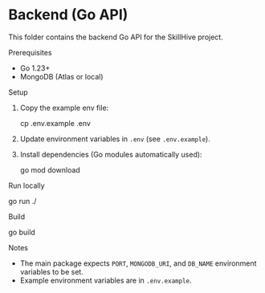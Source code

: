 # Backend (Go API)

This folder contains the backend Go API for the SkillHive project.

Prerequisites
- Go 1.23+
- MongoDB (Atlas or local)

Setup
1. Copy the example env file:

   cp .env.example .env

2. Update environment variables in `.env` (see `.env.example`).

3. Install dependencies (Go modules automatically used):

   go mod download

Run locally

   go run ./

Build

   go build

Notes
- The main package expects `PORT`, `MONGODB_URI`, and `DB_NAME` environment variables to be set.
- Example environment variables are in `.env.example`.
